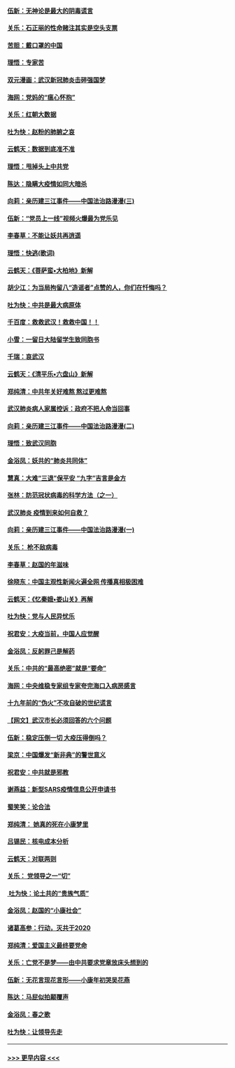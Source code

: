 #### [伍新：无神论是最大的阴毒谎言](../pages/nsc993/n11846129.md?t=02062033) 
#### [关乐：石正丽的性命赌注其实是空头支票](../pages/nsc993/n11846109.md?t=02062033) 
#### [苦胆：戴口罩的中国](../pages/nsc993/n11845576.md?t=02062033) 
#### [理悟：专家苦](../pages/nsc993/n11845564.md?t=02062033) 
#### [双元漫画：武汉新冠肺炎击碎强国梦](../pages/nsc993/n11843320.md?t=02062033) 
#### [海网：党妈的“瘟心怀抱”](../pages/nsc993/n11840740.md?t=02062033) 
#### [关乐：红朝大数据](../pages/nsc993/n11840675.md?t=02062033) 
#### [吐为快：赵粉的肺腑之哀](../pages/nsc993/n11840618.md?t=02062033) 
#### [云鹤天：数据到底准不准](../pages/nsc993/n11840325.md?t=02062033) 
#### [理悟：甩掉头上中共党](../pages/nsc993/n11838826.md?t=02062033) 
#### [陈达：隐瞒大疫情如同大暗杀](../pages/nsc993/n11838771.md?t=02062033) 
#### [向莉：亲历建三江事件——中国法治路漫漫(三)](../pages/nsc993/n11831825.md?t=02062033) 
#### [伍新：“党员上一线”视频火爆最为党乐见](../pages/nsc993/n11838200.md?t=02062033) 
#### [李春草：不能让妖共再逍遥](../pages/nsc993/n11838102.md?t=02062033) 
#### [理悟：快逃(歌词)](../pages/nsc993/n11838083.md?t=02062033) 
#### [云鹤天：《菩萨蛮▪大柏地》新解](../pages/nsc993/n11838059.md?t=02062033) 
#### [胡少江：为当局拘留八“造谣者”点赞的人，你们在忏悔吗？](../pages/nsc993/n11836801.md?t=02062033) 
#### [吐为快：中共是最大病原体](../pages/nsc993/n11836748.md?t=02062033) 
#### [千百度：救救武汉！救救中国！！](../pages/nsc993/n11836145.md?t=02062033) 
#### [小雪：一留日大陆留学生致同胞书](../pages/nsc993/n11834624.md?t=02062033) 
#### [千瑞：哀武汉](../pages/nsc993/n11833647.md?t=02062033) 
#### [云鹤天：《清平乐▪六盘山》新解](../pages/nsc993/n11833611.md?t=02062033) 
#### [郑纯清：中共年关好难熬 熬过更难熬](../pages/nsc993/n11833489.md?t=02062033) 
#### [武汉肺炎病人家属控诉：政府不把人命当回事](../pages/nsc993/n11833205.md?t=02062033) 
#### [向莉：亲历建三江事件——中国法治路漫漫(二)](../pages/nsc993/n11829102.md?t=02062033) 
#### [理悟：致武汉同胞](../pages/nsc993/n11831522.md?t=02062033) 
#### [金浴凤：妖共的“肺炎共同体”](../pages/nsc993/n11829448.md?t=02062033) 
#### [慧真：大难“三退”保平安 “九字”吉言是金方](../pages/nsc993/n11829501.md?t=02062033) 
#### [张林：防范冠状病毒的科学方法（之一）](../pages/nsc993/n11828618.md?t=02062033) 
#### [武汉肺炎 疫情到来如何自救？](../pages/nsc993/n11827632.md?t=02062033) 
#### [向莉：亲历建三江事件——中国法治路漫漫(一)](../pages/nsc993/n11827190.md?t=02062033) 
#### [关乐： 枪不敌病毒](../pages/nsc993/n11826746.md?t=02062033) 
#### [李春草：赵国的年滋味](../pages/nsc993/n11826321.md?t=02062033) 
#### [徐晓东：中国主观性新闻火遍全网 传播真相极困难](../pages/nsc993/n11826508.md?t=02062033) 
#### [云鹤天：《忆秦娥▪娄山关》再解](../pages/nsc993/n11824682.md?t=02062033) 
#### [吐为快：党与人民异忧乐](../pages/nsc993/n11824660.md?t=02062033) 
#### [祝君安：大疫当前，中国人应觉醒](../pages/nsc993/n11821946.md?t=02062033) 
#### [金浴凤：反躬罪己是解药](../pages/nsc993/n11820280.md?t=02062033) 
#### [关乐：中共的“最高绝密”就是“要命”](../pages/nsc993/n11816946.md?t=02062033) 
#### [海网：中央维稳专家组专家夸完海口入病房感言](../pages/nsc993/n11815138.md?t=02062033) 
#### [十九年前的“伪火”不攻自破的世纪谎言](../pages/nsc993/n11813238.md?t=02062033) 
#### [【网文】武汉市长必须回答的六个问题](../pages/nsc993/n11813848.md?t=02062033) 
#### [伍新：稳定压倒一切 大疫压得倒吗？](../pages/nsc993/n11812634.md?t=02062033) 
#### [梁京：中国爆发“新非典”的警世意义](../pages/nsc993/n11812554.md?t=02062033) 
#### [祝君安：中共就是邪教](../pages/nsc993/n11812431.md?t=02062033) 
#### [谢燕益：新型SARS疫情信息公开申请书](../pages/nsc993/n11808840.md?t=02062033) 
#### [蜀笑笑：论合法](../pages/nsc993/n11808064.md?t=02062033) 
#### [郑纯清： 她真的死在小康梦里](../pages/nsc993/n11806623.md?t=02062033) 
#### [吕锡民：核电成本分析](../pages/nsc993/n11806284.md?t=02062033) 
#### [云鹤天：对联两则](../pages/nsc993/n11805957.md?t=02062033) 
#### [关乐： 党领导之一“切”](../pages/nsc993/n11804505.md?t=02062033) 
#### [ 吐为快：论土共的“贵族气质”](../pages/nsc993/n11804490.md?t=02062033) 
#### [金浴凤：赵国的“小康社会”](../pages/nsc993/n11804452.md?t=02062033) 
#### [诸葛高参：行动，灭共于2020](../pages/nsc993/n11804120.md?t=02062033) 
#### [郑纯清：爱国主义最终要党命](../pages/nsc993/n11802197.md?t=02062033) 
#### [关乐：亡党不是梦——由中共要求党章放床头想到的](../pages/nsc993/n11802156.md?t=02062033) 
#### [伍新：无花言现花言形——小康年初哭吴花燕](../pages/nsc993/n11800044.md?t=02062033) 
#### [陈达：马屁似拍颠覆声](../pages/nsc993/n11800010.md?t=02062033) 
#### [金浴凤：春之歌](../pages/nsc993/n11797687.md?t=02062033) 
#### [吐为快：让领导先走](../pages/nsc993/n11797512.md?t=02062033) 

----
#### [ >>> 更早内容 <<< ](../indexes/nsc993-earlier.md)
